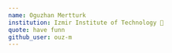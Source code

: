 ```yaml
---
name: Oguzhan Mertturk
institution: Izmir Institute of Technology 🚩 
quote: have funn
github_user: ouz-m
---
```


